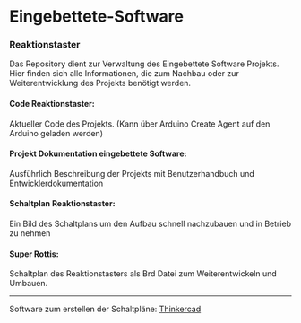 # Eingebettete-Software
### Reaktionstaster

Das Repository dient zur Verwaltung des Eingebettete Software Projekts.
Hier finden sich alle Informationen, die zum Nachbau oder zur Weiterentwicklung des Projekts benötigt werden.

#### Code Reaktionstaster: 
Aktueller Code des Projekts. (Kann über Arduino Create Agent auf den Arduino geladen werden)

#### Projekt Dokumentation eingebettete Software:
Ausführlich Beschreibung der Projekts mit Benutzerhandbuch und Entwicklerdokumentation

#### Schaltplan Reaktionstaster:
Ein Bild des Schaltplans um den Aufbau schnell nachzubauen und in Betrieb zu nehmen

#### Super Rottis:
Schaltplan des Reaktionstasters als Brd Datei zum Weiterentwickeln und Umbauen.

***
Software zum  erstellen der Schaltpläne:
[Thinkercad](https://www.tinkercad.com/#/)
